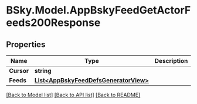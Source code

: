 # BSky.Model.AppBskyFeedGetActorFeeds200Response

## Properties

Name | Type | Description | Notes
------------ | ------------- | ------------- | -------------
**Cursor** | **string** |  | [optional] 
**Feeds** | [**List&lt;AppBskyFeedDefsGeneratorView&gt;**](AppBskyFeedDefsGeneratorView.md) |  | 

[[Back to Model list]](../README.md#documentation-for-models) [[Back to API list]](../README.md#documentation-for-api-endpoints) [[Back to README]](../README.md)

